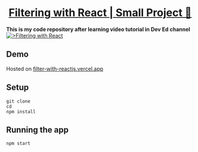 <div>
  <h1 align="center"><a href="">Filtering with React | Small Project 🚀</a></h1>
  <strong>
  This is my code repository after learning video tutorial in Dev Ed channel 
  </strong>
      <a href="">
      <img
      alt=">Filtering with React"
      src="https://i.ibb.co/pQwLnDR/filtering-with-react.jpg"
    />
      </a>
</div>

## Demo

Hosted on [filter-with-reactjs.vercel.app](filter-with-reactjs.vercel.app)

## Setup

```
git clone 
cd 
npm install
```

## Running the app

```shell
npm start
```

